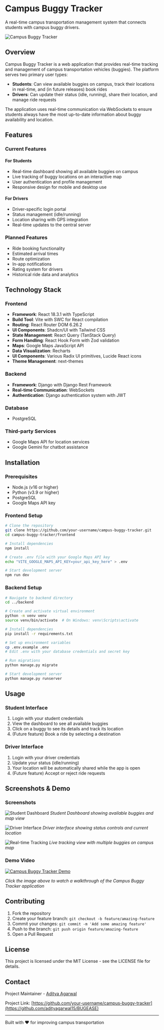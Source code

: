 # Campus Buggy Tracker

A real-time campus transportation management system that connects students with campus buggy drivers.

![Campus Buggy Tracker](https://res.cloudinary.com/dcf0cpuqf/image/upload/v1744269447/Screenshot_2025-04-10_124713_jdy3um.png)

## Overview

Campus Buggy Tracker is a web application that provides real-time tracking and management of campus transportation vehicles (buggies). The platform serves two primary user types:

- **Students**: Can view available buggies on campus, track their locations in real-time, and (in future releases) book rides
- **Drivers**: Can update their status (idle, running), share their location, and manage ride requests

The application uses real-time communication via WebSockets to ensure students always have the most up-to-date information about buggy availability and location.

## Features

### Current Features

#### For Students
- Real-time dashboard showing all available buggies on campus
- Live tracking of buggy locations on an interactive map
- User authentication and profile management
- Responsive design for mobile and desktop use

#### For Drivers
- Driver-specific login portal
- Status management (idle/running)
- Location sharing with GPS integration
- Real-time updates to the central server

### Planned Features
- Ride booking functionality
- Estimated arrival times
- Route optimization
- In-app notifications
- Rating system for drivers
- Historical ride data and analytics

## Technology Stack

### Frontend
- **Framework**: React 18.3.1 with TypeScript
- **Build Tool**: Vite with SWC for React compilation
- **Routing**: React Router DOM 6.26.2
- **UI Components**: Shadcn/UI with Tailwind CSS
- **State Management**: React Query (TanStack Query)
- **Form Handling**: React Hook Form with Zod validation
- **Maps**: Google Maps JavaScript API
- **Data Visualization**: Recharts
- **UI Components**: Various Radix UI primitives, Lucide React icons
- **Theme Management**: next-themes

### Backend
- **Framework**: Django with Django Rest Framework
- **Real-time Communication**: WebSockets
- **Authentication**: Django authentication system with JWT

### Database
- PostgreSQL

### Third-party Services
- Google Maps API for location services
- Google Gemini for chatbot assistance

## Installation

### Prerequisites
- Node.js (v16 or higher)
- Python (v3.9 or higher)
- PostgreSQL
- Google Maps API key

### Frontend Setup
```bash
# Clone the repository
git clone https://github.com/your-username/campus-buggy-tracker.git
cd campus-buggy-tracker/frontend

# Install dependencies
npm install

# Create .env file with your Google Maps API key
echo "VITE_GOOGLE_MAPS_API_KEY=your_api_key_here" > .env

# Start development server
npm run dev
```

### Backend Setup
```bash
# Navigate to backend directory
cd ../backend

# Create and activate virtual environment
python -m venv venv
source venv/bin/activate  # On Windows: venv\Scripts\activate

# Install dependencies
pip install -r requirements.txt

# Set up environment variables
cp .env.example .env
# Edit .env with your database credentials and secret key

# Run migrations
python manage.py migrate

# Start development server
python manage.py runserver
```

## Usage

### Student Interface
1. Login with your student credentials
2. View the dashboard to see all available buggies
3. Click on a buggy to see its details and track its location
4. (Future feature) Book a ride by selecting a destination

### Driver Interface
1. Login with your driver credentials
2. Update your status (idle/running)
3. Your location will be automatically shared while the app is open
4. (Future feature) Accept or reject ride requests

## Screenshots & Demo

### Screenshots

![Student Dashboard](https://res.cloudinary.com/dcf0cpuqf/image/upload/v1745765773/Screenshot_2025-04-27_202534_m1u0hf.png)
*Student Dashboard showing available buggies and map view*

![Driver Interface](https://res.cloudinary.com/dcf0cpuqf/image/upload/v1744269447/Screenshot_2025-04-10_124713_jdy3um.png)
*Driver interface showing status controls and current location*

![Real-time Tracking](https://res.cloudinary.com/dcf0cpuqf/image/upload/v1745765773/Screenshot_2025-04-27_202551_hwo1qn.png)
*Live tracking view with multiple buggies on campus map*

### Demo Video

[![Campus Buggy Tracker Demo](https://via.placeholder.com/800x450?text=Video+Thumbnail)](https://youtu.be/your-demo-video-link)

*Click the image above to watch a walkthrough of the Campus Buggy Tracker application*

## Contributing

1. Fork the repository
2. Create your feature branch: `git checkout -b feature/amazing-feature`
3. Commit your changes: `git commit -m 'Add some amazing feature'`
4. Push to the branch: `git push origin feature/amazing-feature`
5. Open a Pull Request

## License

This project is licensed under the MIT License - see the LICENSE file for details.

## Contact

Project Maintainer - [Aditya Agarwal](mailto:adityaagarwal0081@gmail.com)

Project Link: [https://github.com/your-username/campus-buggy-tracker](https://github.com/adityagarwal15/BUGEASE)

---

Built with ❤️ for improving campus transportation
